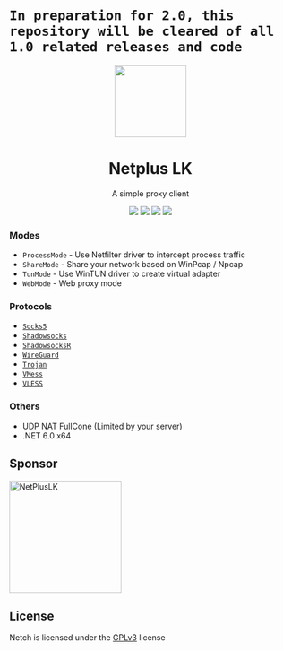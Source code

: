# `In preparation for 2.0, this repository will be cleared of all 1.0 related releases and code`
<p align="center"><img src="https://avatars.githubusercontent.com/u/205180388?v=4" width="128" /></p>

<div align="center">

# Netplus LK
A simple proxy client

[![](https://img.shields.io/badge/telegram-group-green?style=flat-square)](https://t.me/netch_group)
[![](https://img.shields.io/badge/telegram-channel-blue?style=flat-square)](https://t.me/netch_channel)
[![](https://img.shields.io/github/downloads/netchx/netch/total.svg?style=flat-square)](https://github.com/Pramoda20051031/Netplus-LK/releases)
[![](https://img.shields.io/github/v/release/Pramoda20051031/Netplus-LK?style=flat-square)](https://github.com/Pramoda20051031/Netplus-LK/releases)
</div>

### Modes
- `ProcessMode` - Use Netfilter driver to intercept process traffic
- `ShareMode` - Share your network based on WinPcap / Npcap
- `TunMode` - Use WinTUN driver to create virtual adapter
- `WebMode` - Web proxy mode

### Protocols
- [`Socks5`](https://www.wikiwand.com/en/SOCKS)
- [`Shadowsocks`](https://shadowsocks.org)
- [`ShadowsocksR`](https://github.com/shadowsocksrr/shadowsocksr-libev)
- [`WireGuard`](https://www.wireguard.com)
- [`Trojan`](https://trojan-gfw.github.io/trojan)
- [`VMess`](https://www.v2fly.org)
- [`VLESS`](https://xtls.github.io)

### Others
- UDP NAT FullCone (Limited by your server)
- .NET 6.0 x64

## Sponsor
<a href="https://discord.gg/gZbH6f6m"><img src="https://avatars.githubusercontent.com/u/205180388?v=4" alt="NetPlusLK" width="200"/></a>

## License
Netch is licensed under the [GPLv3](https://raw.githubusercontent.com/netchx/netch/main/LICENSE) license
